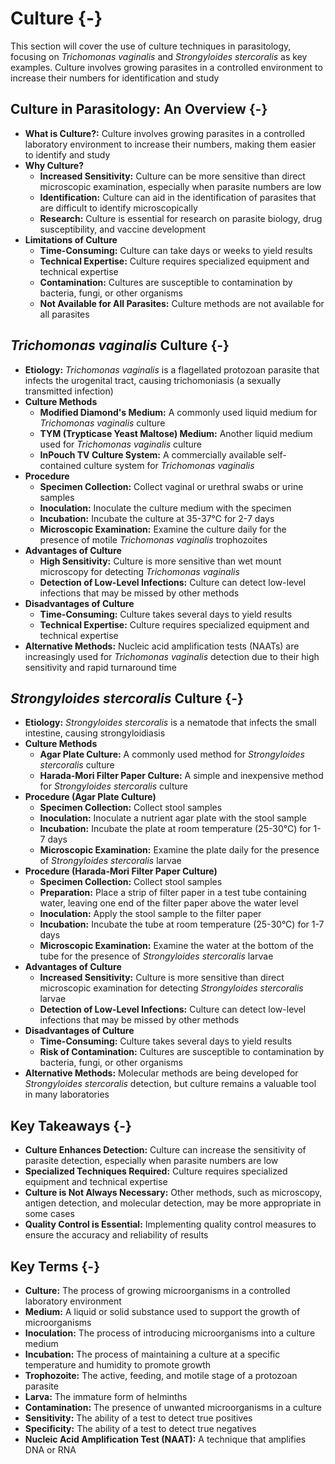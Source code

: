 # Culture {-}

This section will cover the use of culture techniques in parasitology, focusing on *Trichomonas vaginalis* and *Strongyloides stercoralis* as key examples. Culture involves growing parasites in a controlled environment to increase their numbers for identification and study

##  **Culture in Parasitology: An Overview** {-}

*   **What is Culture?:** Culture involves growing parasites in a controlled laboratory environment to increase their numbers, making them easier to identify and study
*   **Why Culture?**
    *   **Increased Sensitivity:** Culture can be more sensitive than direct microscopic examination, especially when parasite numbers are low
    *   **Identification:** Culture can aid in the identification of parasites that are difficult to identify microscopically
    *   **Research:** Culture is essential for research on parasite biology, drug susceptibility, and vaccine development
*   **Limitations of Culture**
    *   **Time-Consuming:** Culture can take days or weeks to yield results
    *   **Technical Expertise:** Culture requires specialized equipment and technical expertise
    *   **Contamination:** Cultures are susceptible to contamination by bacteria, fungi, or other organisms
    *   **Not Available for All Parasites:** Culture methods are not available for all parasites

##  ***Trichomonas vaginalis* Culture** {-}

*   **Etiology:** *Trichomonas vaginalis* is a flagellated protozoan parasite that infects the urogenital tract, causing trichomoniasis (a sexually transmitted infection)
*   **Culture Methods**
    *   **Modified Diamond's Medium:** A commonly used liquid medium for *Trichomonas vaginalis* culture
    *   **TYM (Trypticase Yeast Maltose) Medium:** Another liquid medium used for *Trichomonas vaginalis* culture
    *   **InPouch TV Culture System:** A commercially available self-contained culture system for *Trichomonas vaginalis*
*   **Procedure**
    *   **Specimen Collection:** Collect vaginal or urethral swabs or urine samples
    *   **Inoculation:** Inoculate the culture medium with the specimen
    *   **Incubation:** Incubate the culture at 35-37°C for 2-7 days
    *   **Microscopic Examination:** Examine the culture daily for the presence of motile *Trichomonas vaginalis* trophozoites
*   **Advantages of Culture**
    *   **High Sensitivity:** Culture is more sensitive than wet mount microscopy for detecting *Trichomonas vaginalis*
    *   **Detection of Low-Level Infections:** Culture can detect low-level infections that may be missed by other methods
*   **Disadvantages of Culture**
    *   **Time-Consuming:** Culture takes several days to yield results
    *   **Technical Expertise:** Culture requires specialized equipment and technical expertise
*   **Alternative Methods:** Nucleic acid amplification tests (NAATs) are increasingly used for *Trichomonas vaginalis* detection due to their high sensitivity and rapid turnaround time

##  ***Strongyloides stercoralis* Culture** {-}

*   **Etiology:** *Strongyloides stercoralis* is a nematode that infects the small intestine, causing strongyloidiasis
*   **Culture Methods**
    *   **Agar Plate Culture:** A commonly used method for *Strongyloides stercoralis* culture
    *   **Harada-Mori Filter Paper Culture:** A simple and inexpensive method for *Strongyloides stercoralis* culture
*   **Procedure (Agar Plate Culture)**
    *   **Specimen Collection:** Collect stool samples
    *   **Inoculation:** Inoculate a nutrient agar plate with the stool sample
    *   **Incubation:** Incubate the plate at room temperature (25-30°C) for 1-7 days
    *   **Microscopic Examination:** Examine the plate daily for the presence of *Strongyloides stercoralis* larvae
*   **Procedure (Harada-Mori Filter Paper Culture)**
    *   **Specimen Collection:** Collect stool samples
    *   **Preparation:** Place a strip of filter paper in a test tube containing water, leaving one end of the filter paper above the water level
    *   **Inoculation:** Apply the stool sample to the filter paper
    *   **Incubation:** Incubate the tube at room temperature (25-30°C) for 1-7 days
    *   **Microscopic Examination:** Examine the water at the bottom of the tube for the presence of *Strongyloides stercoralis* larvae
*   **Advantages of Culture**
    *   **Increased Sensitivity:** Culture is more sensitive than direct microscopic examination for detecting *Strongyloides stercoralis* larvae
    *   **Detection of Low-Level Infections:** Culture can detect low-level infections that may be missed by other methods
*   **Disadvantages of Culture**
    *   **Time-Consuming:** Culture takes several days to yield results
    *   **Risk of Contamination:** Cultures are susceptible to contamination by bacteria, fungi, or other organisms
*   **Alternative Methods:** Molecular methods are being developed for *Strongyloides stercoralis* detection, but culture remains a valuable tool in many laboratories

##  **Key Takeaways** {-}

*   **Culture Enhances Detection:** Culture can increase the sensitivity of parasite detection, especially when parasite numbers are low
*   **Specialized Techniques Required:** Culture requires specialized equipment and technical expertise
*   **Culture is Not Always Necessary:** Other methods, such as microscopy, antigen detection, and molecular detection, may be more appropriate in some cases
*   **Quality Control is Essential:** Implementing quality control measures to ensure the accuracy and reliability of results

##  **Key Terms** {-}

*   **Culture:** The process of growing microorganisms in a controlled laboratory environment
*   **Medium:** A liquid or solid substance used to support the growth of microorganisms
*   **Inoculation:** The process of introducing microorganisms into a culture medium
*   **Incubation:** The process of maintaining a culture at a specific temperature and humidity to promote growth
*   **Trophozoite:** The active, feeding, and motile stage of a protozoan parasite
*   **Larva:** The immature form of helminths
*   **Contamination:** The presence of unwanted microorganisms in a culture
*   **Sensitivity:** The ability of a test to detect true positives
*   **Specificity:** The ability of a test to detect true negatives
*   **Nucleic Acid Amplification Test (NAAT):** A technique that amplifies DNA or RNA
